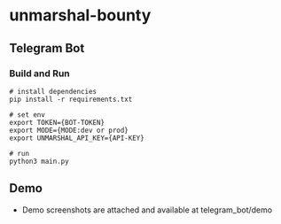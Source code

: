 # unmarshal-bounty

## Telegram Bot

### Build and Run

```
# install dependencies
pip install -r requirements.txt

# set env
export TOKEN={BOT-TOKEN}
export MODE={MODE:dev or prod}
export UNMARSHAL_API_KEY={API-KEY}

# run
python3 main.py
```

## Demo

- Demo screenshots are attached and available at telegram_bot/demo

